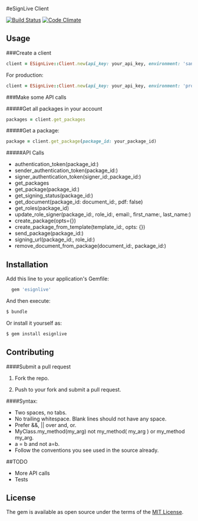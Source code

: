 #eSignLive Client

[![Build Status](https://travis-ci.org/bjacobson26/esignlive.svg?branch=master)](https://travis-ci.org/bjacobson26/esignlive)
[![Code Climate](https://codeclimate.com/github/bjacobson26/esignlive/badges/gpa.svg)](https://codeclimate.com/github/bjacobson26/esignlive)
## Usage

###Create a client

```ruby
client = ESignLive::Client.new(api_key: your_api_key, environment: 'sandbox')
```

For production:

```ruby
client = ESignLive::Client.new(api_key: your_api_key, environment: 'production')
```


###Make some API calls

#####Get all packages in your account
```ruby
packages = client.get_packages
```

#####Get a package:
```ruby
package = client.get_package(package_id: your_package_id)
```
#####API Calls
- authentication_token(package_id:)
- sender_authentication_token(package_id:)
- signer_authentication_token(signer_id:,package_id:)
- get_packages
- get_package(package_id:)
- get_signing_status(package_id:)
- get_document(package_id: document_id:, pdf: false)
- get_roles(package_id)
- update_role_signer(package_id:, role_id:, email:, first_name:, last_name:)
- create_package(opts={})
- create_package_from_template(template_id:, opts: {})
- send_package(package_id:)
- signing_url(package_id:, role_id:)
- remove_document_from_package(document_id:, package_id:)

## Installation
Add this line to your application's Gemfile:

```ruby
  gem 'esignlive'
```

  And then execute:

```bash
$ bundle
```

Or install it yourself as:

```bash
$ gem install esignlive
```

## Contributing
####Submit a pull request

1. Fork the repo.

2. Push to your fork and submit a pull request.


####Syntax:

 - Two spaces, no tabs.
 - No trailing whitespace. Blank lines should not have any space.
 - Prefer &&, || over and, or.
 - MyClass.my_method(my_arg) not my_method( my_arg ) or my_method my_arg.
 - a = b and not a=b.
 - Follow the conventions you see used in the source already.


##TODO
 - More API calls
 - Tests

## License
  The gem is available as open source under the terms of the [MIT License](http://opensource.org/licenses/MIT).
